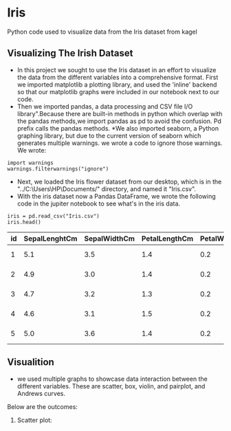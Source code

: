 # Iris
Python code used to visualize data from the Iris dataset from kagel
## Visualizing The Irish Dataset
* In this project we sought to use the Iris dataset in an effort to visualize the data from the different variables into 
a comprehensive format. 
First we imported matplotlib a plotting library, and used the 'inline' backend so that our matplotlib graphs
were included in our notebook next to our code.
* Then we imported pandas, a data processing and CSV file I/O library".Because there are built-in methods in python which overlap
with the pandas methods,we import pandas as pd to avoid the confusion. Pd prefix calls the pandas methods.
*We also imported seaborn, a Python graphing library, but due to the current version of seaborn which generates
multiple warnings. we wrote a code to ignore those warnings. We wrote:
```
import warnings
warnings.filterwarnings("ignore")
```
* Next, we loaded the Iris flower dataset from our desktop, which is in the "../C:\Users\HP\Documents/" directory, and
named it "Iris.csv".
* With the iris dataset now a Pandas DataFrame, we wrote the following code in the jupiter notebook to 
see what's in the iris data.
```
iris = pd.read_csv("Iris.csv") 
iris.head()
```

|id| SepalLenghtCm| SepalWidthCm| PetalLengthCm|PetalWidthCm|Species      |
|--|--------------|-------------|--------------|------------|-------------|
|1|5.1            |3.5          |    1.4       |   0.2      | Iris-setosa |
|2|    4.9        | 3.0         |    1.4       |   0.2      | Iris-setosa |
|3|  4.7          |   3.2       |    1.3       |   0.2      | Iris-setosa |
|4|   4.6         |   3.1       |    1.5       |   0.2      | Iris-setosa |
|5|   5.0         |    3.6      |    1.4       |   0.2      | Iris-setosa |

## Visualition

* we used multiple graphs to showcase data interaction between the different variables. These are scatter, box, violin, and pairplot,
and Andrews curves.

Below are the outcomes:

1. Scatter plot:

<a-entity graph="csv: Iris.csv; id: 1"></a-entity>

